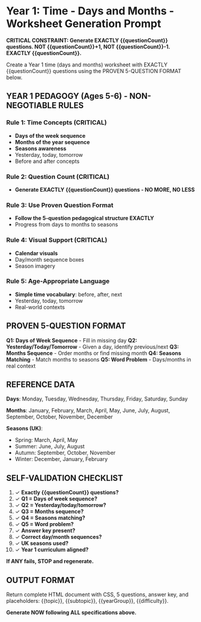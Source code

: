 # Year 1: Time - Days and Months - Worksheet Generation Prompt

**CRITICAL CONSTRAINT: Generate EXACTLY {{questionCount}} questions. NOT {{questionCount}}+1, NOT {{questionCount}}-1. EXACTLY {{questionCount}}.**

Create a Year 1 time (days and months) worksheet with EXACTLY {{questionCount}} questions using the PROVEN 5-QUESTION FORMAT below.

## YEAR 1 PEDAGOGY (Ages 5-6) - NON-NEGOTIABLE RULES

### Rule 1: Time Concepts (CRITICAL)
- **Days of the week sequence**
- **Months of the year sequence**
- **Seasons awareness**
- Yesterday, today, tomorrow
- Before and after concepts

### Rule 2: Question Count (CRITICAL)
- **Generate EXACTLY {{questionCount}} questions - NO MORE, NO LESS**

### Rule 3: Use Proven Question Format
- **Follow the 5-question pedagogical structure EXACTLY**
- Progress from days to months to seasons

### Rule 4: Visual Support (CRITICAL)
- **Calendar visuals**
- Day/month sequence boxes
- Season imagery

### Rule 5: Age-Appropriate Language
- **Simple time vocabulary**: before, after, next
- Yesterday, today, tomorrow
- Real-world contexts

## PROVEN 5-QUESTION FORMAT

**Q1: Days of Week Sequence** - Fill in missing day
**Q2: Yesterday/Today/Tomorrow** - Given a day, identify previous/next
**Q3: Months Sequence** - Order months or find missing month
**Q4: Seasons Matching** - Match months to seasons
**Q5: Word Problem** - Days/months in real context

## REFERENCE DATA

**Days**: Monday, Tuesday, Wednesday, Thursday, Friday, Saturday, Sunday

**Months**: January, February, March, April, May, June, July, August, September, October, November, December

**Seasons (UK)**:
- Spring: March, April, May
- Summer: June, July, August
- Autumn: September, October, November
- Winter: December, January, February

## SELF-VALIDATION CHECKLIST

1. ✓ **Exactly {{questionCount}} questions?**
2. ✓ **Q1 = Days of week sequence?**
3. ✓ **Q2 = Yesterday/today/tomorrow?**
4. ✓ **Q3 = Months sequence?**
5. ✓ **Q4 = Seasons matching?**
6. ✓ **Q5 = Word problem?**
7. ✓ **Answer key present?**
8. ✓ **Correct day/month sequences?**
9. ✓ **UK seasons used?**
10. ✓ **Year 1 curriculum aligned?**

**If ANY fails, STOP and regenerate.**

## OUTPUT FORMAT

Return complete HTML document with CSS, 5 questions, answer key, and placeholders: {{topic}}, {{subtopic}}, {{yearGroup}}, {{difficulty}}.

**Generate NOW following ALL specifications above.**
